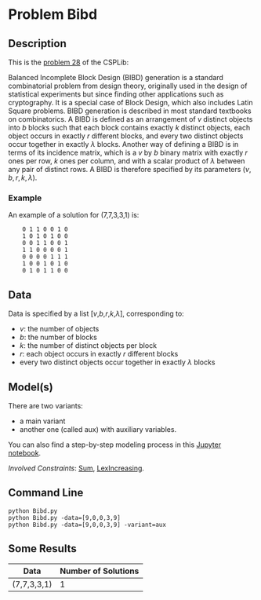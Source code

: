 # Problem Bibd

## Description 


This is the [problem 28](http://www.csplib.org/Problems/prob028) of the CSPLib:

Balanced Incomplete Block Design (BIBD) generation is a standard combinatorial problem from design theory, originally used in the design of 
statistical experiments but since finding other applications such as cryptography.
It is a special case of Block Design, which also includes Latin Square problems.
BIBD generation is described in most standard textbooks on combinatorics.
A BIBD is defined as an arrangement of $v$ distinct objects into $b$ blocks such that each block contains exactly $k$ distinct objects, 
each object occurs in exactly $r$ different blocks, and every two distinct objects occur together in exactly $\lambda$ blocks.
Another way of defining a BIBD is in terms of its incidence matrix, which is a $v$ by $b$ binary matrix with exactly $r$ ones per row, $k$ ones per column, and with a scalar product of $\lambda$ between any pair of distinct rows.
A BIBD is therefore specified by its parameters $(v,b,r,k,\lambda)$.
 



### Example

An example of a solution for (7,7,3,3,1) is:
```
    0 1 1 0 0 1 0 
    1 0 1 0 1 0 0 
    0 0 1 1 0 0 1 
    1 1 0 0 0 0 1 
    0 0 0 0 1 1 1 
    1 0 0 1 0 1 0 
    0 1 0 1 1 0 0 
```

## Data
Data is specified by a list \[$v$,$b$,$r$,$k$,$\lambda$], corresponding to: 
 - $v$: the number of objects
 - $b$: the number of blocks
 - $k$: the number of distinct objects per block
 - $r$: each object occurs in exactly $r$ different blocks
 - every two distinct objects occur together in exactly $\lambda$ blocks


## Model(s) 

There are two variants:
 - a main variant
 - another one (called aux) with auxiliary variables.

You can also find a step-by-step modeling process in this [Jupyter notebook](https://pycsp.org/documentation/models/CSP/Bibd/).

*Involved Constraints*: [Sum](https://pycsp.org/documentation/constraints/Sum/), [LexIncreasing](https://pycsp.org/documentation/constraints/Lexincreasing/).



## Command Line

```shell
python Bibd.py
python Bibd.py -data=[9,0,0,3,9] 
python Bibd.py -data=[9,0,0,3,9] -variant=aux
```

## Some Results

| Data | Number of Solutions 
| --- | ---          
| (7,7,3,3,1)   | 1


